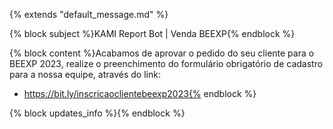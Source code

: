 {% extends "default_message.md" %}

{% block subject %}KAMI Report Bot | Venda BEEXP{% endblock %}

{% block content %}Acabamos de aprovar o pedido do seu cliente para o BEEXP 2023, realize o preenchimento do formulário obrigatório de cadastro para a nossa equipe, através do link:
- https://bit.ly/inscricaoclientebeexp2023{% endblock %}

{% block updates_info %}{% endblock %}